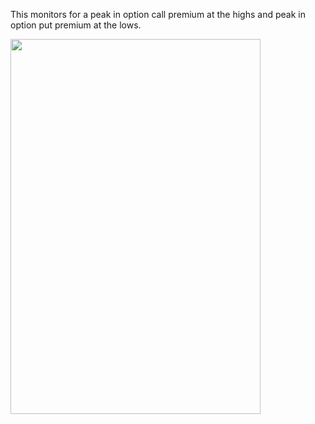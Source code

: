 This monitors for a peak in option call premium at the highs and peak in option put premium at the lows.

<img src="https://user-images.githubusercontent.com/75052782/203617924-2f99c52d-60d9-4e05-a542-b69285cacf15.png" width="400" height="600">


